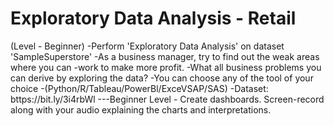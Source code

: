 # Exploratory Data Analysis - Retail
(Level - Beginner)
-Perform 'Exploratory Data Analysis' on dataset 'SampleSuperstore'
-As a business manager, try to find out the weak areas where you can
-work to make more profit.
-What all business problems you can derive by exploring the data?
-You can choose any of the tool of your choice
-(Python/R/Tableau/PowerBl/ExceVSAP/SAS)
-Dataset: bttps://bit.ly/3i4rbWl
---Beginner Level - Create dashboards. Screen-record along with your
audio explaining the charts and interpretations.
